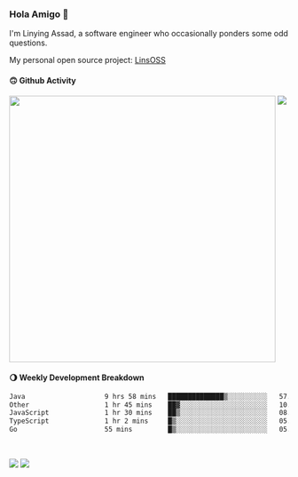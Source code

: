 ### Hola Amigo 🤣   

I'm Linying Assad, a software engineer who occasionally ponders some odd questions.  

My personal open source project: [LinsOSS](https://github.com/linsoss)
 
#### 🙃 Github Activity 
<div>
  <img src="https://github-readme-stats.vercel.app/api?username=al-assad&show_icons=true" align="top" style="display: inline-block;" width="480"/>
  <img src="https://github-readme-stats.vercel.app/api/top-langs/?username=al-assad&hide=css,html&langs_count=8&layout=compact" align="top" style="display: inline-block;"/>
</div>

#### 🌖 Weekly Development Breakdown
<!--START_SECTION:waka-->

```txt
Java                    9 hrs 58 mins   ██████████████▒░░░░░░░░░░   57.34 %
Other                   1 hr 45 mins    ██▓░░░░░░░░░░░░░░░░░░░░░░   10.14 %
JavaScript              1 hr 30 mins    ██▒░░░░░░░░░░░░░░░░░░░░░░   08.67 %
TypeScript              1 hr 2 mins     █▒░░░░░░░░░░░░░░░░░░░░░░░   05.99 %
Go                      55 mins         █▒░░░░░░░░░░░░░░░░░░░░░░░   05.36 %
```

<!--END_SECTION:waka-->

<br>

<a href="https://twitter.com/assad_lin"><img src="https://img.shields.io/badge/Twitter-@assad__lin-blue?style=flat&logo=twitter" /></a>
<a href="https://al-assad.github.io"><img src="https://img.shields.io/badge/Blogs-Linying_Assad's_Blog-yellow?style=flat&logo=github" /></a>


